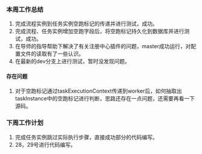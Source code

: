 ### 本周工作总结

1. 完成流程实例到任务实例空跑标记的传递并进行测试，成功。
2. 完成流程、任务实例增加空跑字段后，将空跑标记持久化到数据库并进行测试，成功。
3. 在导师的指导帮助下解决了有关注册中心插件的问题，master成功运行，对配置文件的读取有了一些认识。
4. 在最新的dev分支上进行测试，暂时没发现问题。

#### 存在问题

1. 对于空跑标记通过taskExecutionContext传递到worker后，如何抽取出taskInstance中的空跑标记进行判断，思路还存在一点问题，还需要再看一下源码。

### 下周工作计划

1. 完成任务实例跳过实际执行步骤，直接成功部分的代码编写。
2. 28，29号进行代码编写。
